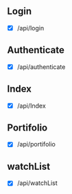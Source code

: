 ## Login

- [x] /api/login

## Authenticate

- [x] /api/authenticate

## Index

- [x] /api/Index

## Portifolio

- [x] /api/portifolio

## watchList

- [x] /api/watchList
